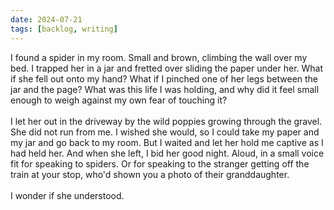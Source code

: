 ```yaml
---
date: 2024-07-21
tags: [backlog, writing]
---
```


I found a spider in my room. Small and brown, climbing the wall over my bed. I trapped her in a jar and fretted over sliding the paper under her. What if she fell out onto my hand? What if I pinched one of her legs between the jar and the page? What was this life I was holding, and why did it feel small enough to weigh against my own fear of touching it?\
\
I let her out in the driveway by the wild poppies growing through the gravel. She did not run from me. I wished she would, so I could take my paper and my jar and go back to my room. But I waited and let her hold me captive as I had held her. And when she left, I bid her good night. Aloud, in a small voice fit for speaking to spiders. Or for speaking to the stranger getting off the train at your stop, who'd shown you a photo of their granddaughter.\
\
I wonder if she understood.